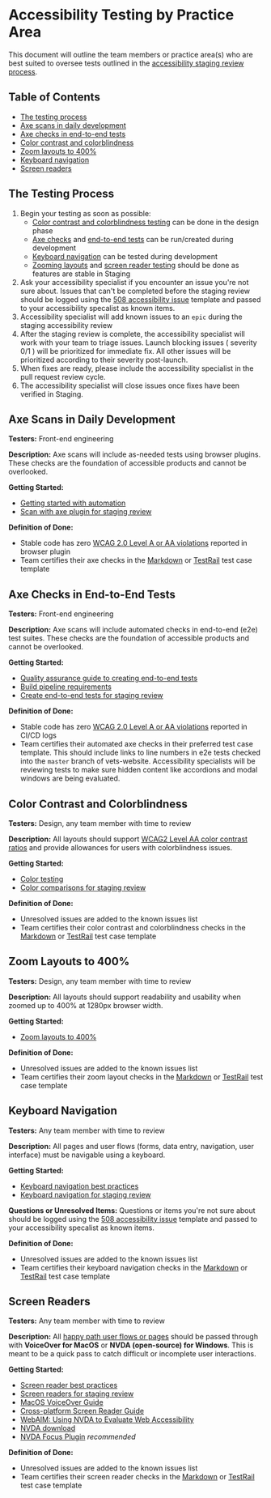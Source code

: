 # Accessibility Testing by Practice Area

This document will outline the team members or practice area\(s\) who are best suited to oversee tests outlined in the [accessibility staging review process](https://github.com/department-of-veterans-affairs/va.gov-team/blob/master/platform/accessibility/guidance/staging-review-processes.md).

## Table of Contents

* [The testing process](testing-by-practice-area.md#the-testing-process)
* [Axe scans in daily development](testing-by-practice-area.md#axe-scans-in-daily-development)
* [Axe checks in end-to-end tests](testing-by-practice-area.md#axe-checks-in-end-to-end-tests)
* [Color contrast and colorblindness](testing-by-practice-area.md#color-contrast-and-colorblindness)
* [Zoom layouts to 400%](testing-by-practice-area.md#zoom-layouts-to-400)
* [Keyboard navigation](testing-by-practice-area.md#keyboard-navigation)
* [Screen readers](testing-by-practice-area.md#screen-readers)

## The Testing Process

1. Begin your testing as soon as possible:
   * [Color contrast and colorblindness testing](https://github.com/department-of-veterans-affairs/va.gov-team/blob/master/platform/accessibility/guidance/testing-by-practice-area.md#color-contrast-and-colorblindness) can be done in the design phase
   * [Axe checks](https://github.com/department-of-veterans-affairs/va.gov-team/blob/master/platform/accessibility/guidance/testing-by-practice-area.md#axe-scans-in-daily-development) and [end-to-end tests](https://github.com/department-of-veterans-affairs/va.gov-team/blob/master/platform/accessibility/guidance/testing-by-practice-area.md#axe-checks-in-end-to-end-tests) can be run/created during development
   * [Keyboard navigation](https://github.com/department-of-veterans-affairs/va.gov-team/blob/master/platform/accessibility/guidance/testing-by-practice-area.md#keyboard-navigation) can be tested during development
   * [Zooming layouts](https://github.com/department-of-veterans-affairs/va.gov-team/blob/master/platform/accessibility/guidance/testing-by-practice-area.md#zoom-layouts-to-400) and [screen reader testing](https://github.com/department-of-veterans-affairs/va.gov-team/blob/master/platform/accessibility/guidance/testing-by-practice-area.md#screen-readers) should be done as features are stable in Staging
2. Ask your accessibility specialist if you encounter an issue you're not sure about. Issues that can't be completed before the staging review should be logged using the [508 accessibility issue](https://github.com/department-of-veterans-affairs/va.gov-team/issues/new?assignees=&labels=508%2FAccessibility&template=508-issue.md&title=) template and passed to your accessibility specalist as known items.
3. Accessibility specialist will add known issues to an `epic` during the staging accessibility review
4. After the staging review is complete, the accessibility specialist will work with your team to triage issues. Launch blocking issues \( severity 0/1 \) will be prioritized for immediate fix. All other issues will be prioritized according to their severity post-launch.
5. When fixes are ready, please include the accessibility specialist in the pull request review cycle.
6. The accessibility specialist will close issues once fixes have been verified in Staging.

## Axe Scans in Daily Development

**Testers:** Front-end engineering

**Description:** Axe scans will include as-needed tests using browser plugins. These checks are the foundation of accessible products and cannot be overlooked.

**Getting Started:**

* [Getting started with automation](https://github.com/department-of-veterans-affairs/va.gov-team/blob/master/platform/accessibility/508-accessibility-best-practices.md#getting-started-with-automation)
* [Scan with axe plugin for staging review](https://github.com/department-of-veterans-affairs/va.gov-team/blob/master/platform/accessibility/accessibility-test-cases-template.md#scan-with-axe-browser-plugin-required)

**Definition of Done:**

* Stable code has zero [WCAG 2.0 Level A or AA violations](https://github.com/dequelabs/axe-core/blob/develop/doc/rule-descriptions.md#wcag-20-level-a--aa-rules) reported in browser plugin
* Team certifies their axe checks in the [Markdown](https://github.com/department-of-veterans-affairs/va.gov-team/blob/master/platform/accessibility/accessibility-test-cases-template.md) or [TestRail](https://dsvavsp.testrail.io/index.php?/projects/overview/13) test case template

## Axe Checks in End-to-End Tests

**Testers:** Front-end engineering

**Description:** Axe scans will include automated checks in end-to-end \(e2e\) test suites. These checks are the foundation of accessible products and cannot be overlooked.

**Getting Started:**

* [Quality assurance guide to creating end-to-end tests](https://github.com/department-of-veterans-affairs/va.gov-team/tree/master/platform/quality-assurance/e2e-testing)
* [Build pipeline requirements](https://github.com/department-of-veterans-affairs/va.gov-team/blob/master/platform/accessibility/508-accessibility-best-practices.md#build-pipeline-requirements)
* [Create end-to-end tests for staging review](https://github.com/department-of-veterans-affairs/va.gov-team/blob/master/platform/accessibility/accessibility-test-cases-template.md#create-end-to-end-tests-for-client-side-applications-required)

**Definition of Done:**

* Stable code has zero [WCAG 2.0 Level A or AA violations](https://github.com/dequelabs/axe-core/blob/develop/doc/rule-descriptions.md#wcag-20-level-a--aa-rules) reported in CI/CD logs
* Team certifies their automated axe checks in their preferred test case template. This should include links to line numbers in e2e tests checked into the `master` branch of vets-website. Accessibility specialists will be reviewing tests to make sure hidden content like accordions and modal windows are being evaluated.

## Color Contrast and Colorblindness

**Testers:** Design, any team member with time to review

**Description:** All layouts should support [WCAG2 Level AA color contrast ratios](https://www.w3.org/TR/UNDERSTANDING-WCAG20/visual-audio-contrast-contrast.html) and provide allowances for users with colorblindness issues.

**Getting Started:**

* [Color testing](https://github.com/department-of-veterans-affairs/va.gov-team/blob/master/platform/accessibility/508-accessibility-best-practices.md#color-tests)
* [Color comparisons for staging review](https://github.com/department-of-veterans-affairs/va.gov-team/blob/master/platform/accessibility/accessibility-test-cases-template.md#color-comparisons-required)

**Definition of Done:**

* Unresolved issues are added to the known issues list
* Team certifies their color contrast and colorblindness checks in the [Markdown](https://github.com/department-of-veterans-affairs/va.gov-team/blob/master/platform/accessibility/accessibility-test-cases-template.md) or [TestRail](https://dsvavsp.testrail.io/index.php?/projects/overview/13) test case template

## Zoom Layouts to 400%

**Testers:** Design, any team member with time to review

**Description:** All layouts should support readability and usability when zoomed up to 400% at 1280px browser width.

**Getting Started:**

* [Zoom layouts to 400%](https://github.com/department-of-veterans-affairs/va.gov-team/blob/master/platform/accessibility/508-accessibility-best-practices.md#zoom-to-400)

**Definition of Done:**

* Unresolved issues are added to the known issues list
* Team certifies their zoom layout checks in the [Markdown](https://github.com/department-of-veterans-affairs/va.gov-team/blob/master/platform/accessibility/accessibility-test-cases-template.md) or [TestRail](https://dsvavsp.testrail.io/index.php?/projects/overview/13) test case template

## Keyboard Navigation

**Testers:** Any team member with time to review

**Description:** All pages and user flows \(forms, data entry, navigation, user interface\) must be navigable using a keyboard.

**Getting Started:**

* [Keyboard navigation best practices](https://github.com/department-of-veterans-affairs/va.gov-team/blob/master/platform/accessibility/508-accessibility-best-practices.md#keyboard-navigation)
* [Keyboard navigation for staging review](https://github.com/department-of-veterans-affairs/va.gov-team/blob/master/platform/accessibility/accessibility-test-cases-template.md#keyboard-navigation-required)

**Questions or Unresolved Items:** Questions or items you're not sure about should be logged using the [508 accessibility issue](https://github.com/department-of-veterans-affairs/va.gov-team/issues/new?assignees=&labels=508%2FAccessibility&template=508-issue.md&title=) template and passed to your accessibility specalist as known items.

**Definition of Done:**

* Unresolved issues are added to the known issues list
* Team certifies their keyboard navigation checks in the [Markdown](https://github.com/department-of-veterans-affairs/va.gov-team/blob/master/platform/accessibility/accessibility-test-cases-template.md) or [TestRail](https://dsvavsp.testrail.io/index.php?/projects/overview/13) test case template

## Screen Readers

**Testers:** Any team member with time to review

**Description:** All [happy path user flows or pages](https://en.wikipedia.org/wiki/Happy_path) should be passed through with **VoiceOver for MacOS** or **NVDA \(open-source\) for Windows**. This is meant to be a quick pass to catch difficult or incomplete user interactions.

**Getting Started:**

* [Screen reader best practices](https://github.com/department-of-veterans-affairs/va.gov-team/blob/master/platform/accessibility/508-accessibility-best-practices.md#screen-readers)
* [Screen readers for staging review](https://github.com/department-of-veterans-affairs/va.gov-team/blob/master/platform/accessibility/accessibility-test-cases-template.md#screen-reader-required)
* [MacOS VoiceOver Guide](https://github.com/department-of-veterans-affairs/va.gov-team/blob/master/platform/accessibility/resources/mac-voiceover-guide.md)
* [Cross-platform Screen Reader Guide](https://github.com/department-of-veterans-affairs/va.gov-team/blob/master/platform/accessibility/resources/screenreader-testing-cross-platform.md)
* [WebAIM: Using NVDA to Evaluate Web Accessibility](https://webaim.org/articles/nvda/)
* [NVDA download](https://www.nvaccess.org/download/)
* [NVDA Focus Plugin](https://addons.nvda-project.org/addons/focusHighlight.en.html) _recommended_

**Definition of Done:**

* Unresolved issues are added to the known issues list
* Team certifies their screen reader checks in the [Markdown](https://github.com/department-of-veterans-affairs/va.gov-team/blob/master/platform/accessibility/accessibility-test-cases-template.md) or [TestRail](https://dsvavsp.testrail.io/index.php?/projects/overview/13) test case template

